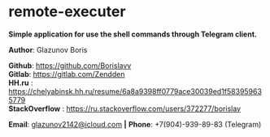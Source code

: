 # remote-executer

**Simple application for use the shell commands through Telegram client.**

**Author**: Glazunov Boris

**Github**: https://github.com/Borislavv    
**Gitlab**: https://gitlab.com/Zendden    
**HH.ru** : https://chelyabinsk.hh.ru/resume/6a8a9398ff0779ace30039ed1f583959635779   
**StackOverflow** : https://ru.stackoverflow.com/users/372277/borislav  

**Email**: glazunov2142@icloud.com **|**
**Phone**: +7(904)-939-89-83 (Telegram)

